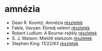 # amnézia

- Dean R. Koontz: Amnézia [részletek](_details/Dean%20R.%20Koontz.md#id_1094)
- Fable, Vavyan: Ébredj velem! [részletek](_details/Fable%2C%20Vavyan.md#id_180)
- Robert Ludlum: A Bourne-rejtély [részletek](_details/Robert%20Ludlum.md#id_30)
- S. J. Watson: Mielőtt elalszom [részletek](_details/S.%20J.%20Watson.md#id_994)
- Stephen King: 11/22/63 [részletek](_details/Stephen%20King.md#id_523)